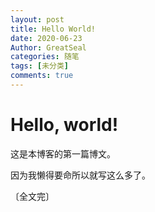 ```yaml
---
layout: post
title: Hello World!
date: 2020-06-23
Author: GreatSeal
categories: 随笔
tags: [未分类]
comments: true
--- 
```

# Hello, world!

这是本博客的第一篇博文。

因为我懒得要命所以就写这么多了。

〔全文完〕